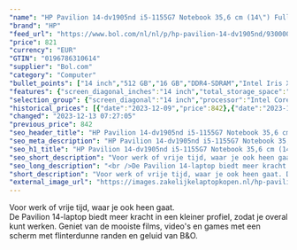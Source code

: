 ```yaml
---
"name": "HP Pavilion 14-dv1905nd i5-1155G7 Notebook 35,6 cm (14\") Full HD Intel® Core™ i5 16 GB DDR4-SDRAM 512 GB SSD Wi-Fi 5 (802.11ac) Windows 11 Home Aluminium, Zilver"
"brand": "HP"
"feed_url": "https://www.bol.com/nl/nl/p/hp-pavilion-14-dv1905nd/9300000100733709"
"price": 821
"currency": "EUR"
"GTIN": "0196786310614"
"supplier": "Bol.com"
"category": "Computer"
"bullet_points": ["14 inch","512 GB","16 GB","DDR4-SDRAM","Intel Iris Xe Graphics","Windows"]
"features": {"screen_diagonal_inches":"14 inch","total_storage_space":"512 GB","memory_size":"16 GB","memory_type":"DDR4-SDRAM","graphics_card":"Intel Iris Xe Graphics","operating_system":"Windows"}
"selection_group": {"screen_diagonal":"14 inch","processor":"Intel Core i5","changed_price_past_3_days":true,"product_family":"Pavilion 14"}
"historical_prices": [{"date":"2023-12-09","price":842},{"date":"2023-12-13","price":821}]
"changed": "2023-12-13 07:27:05"
"previous_price": 842
"seo_header_title": "HP Pavilion 14-dv1905nd i5-1155G7 Notebook 35,6 cm (14\") Full HD Intel® Core™ i5 16 GB DDR4-SDRAM 512 GB SSD Wi-Fi 5 (802.11ac) Windows 11 Home Aluminium, Zilver"
"seo_meta_description": "HP Pavilion 14-dv1905nd i5-1155G7 Notebook 35,6 cm (14\") Full HD Intel® Core™ i5 16 GB DDR4-SDRAM 512 GB SSD Wi-Fi 5 (802.11ac) Windows 11 Home Aluminium, Zilver"
"seo_h1_title": "HP Pavilion 14-dv1905nd i5-1155G7 Notebook 35,6 cm (14\") Full HD Intel® Core™ i5 16 GB DDR4-SDRAM 512 GB SSD Wi-Fi 5 (802.11ac) Windows 11 Home Aluminium, Zilver"
"seo_short_description": "Voor werk of vrije tijd, waar je ook heen gaat."
"seo_long_description": "<br />De Pavilion 14-laptop biedt meer kracht in een kleiner profiel, zodat je overal kunt werken. Geniet van de mooiste films, video's en games met een scherm met flinterdunne randen en geluid van B&O."
"short_description": "Voor werk of vrije tijd, waar je ook heen gaat. De Pavilion 14-laptop biedt meer kracht in een kleiner profiel, zodat je overal kunt werken. Geniet van de mooiste films, video's en games met een scherm met flinterdunne randen en geluid van B&O."
"external_image_url": "https://images.zakelijkelaptopkopen.nl/hp-pavilion-14-dv1905nd.webp"
---
```


Voor werk of vrije tijd, waar je ook heen gaat. <br />De Pavilion 14-laptop biedt meer kracht in een kleiner profiel, zodat je overal kunt werken. Geniet van de mooiste films, video's en games met een scherm met flinterdunne randen en geluid van B&O.